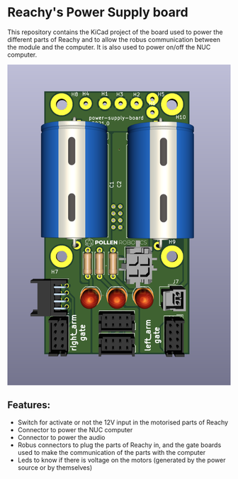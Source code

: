 # Reachy's Power Supply board
This repository contains the KiCad project of the board used to power the different parts of Reachy and to allow the robus communication between the module and the computer. It is also used to power on/off the NUC computer.

![Power Supply Board Picture](power_supply_board.png)

## Features:

- Switch for activate or not the 12V input in the motorised parts of Reachy
- Connector to power the NUC computer
- Connector to power the audio
- Robus connectors to plug the parts of Reachy in, and the gate boards used to make the communication of the parts with the computer
- Leds to know if there is voltage on the motors (generated by the power source or by themselves)
